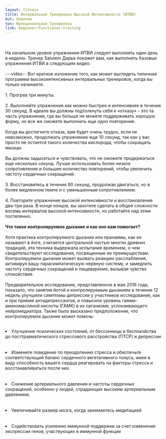```yaml
---
layout: fitness
title: Интервальная Тренировка Высокой Интенсивности (ИТВИ)
but: Новички
ton: Функциональная Тренировка
link: beginner/functional-training
---
```


<div class="section">
<p class="text-xl font-bold leading-relaxed">
<br/><br/>
На начальном уровне упражнения ИТВИ следует выполнять один день в неделю. Тренер Salutem Дарья покажет вам, как выполнять базовые упражнения ИТВИ в следующем видео:
<br/><br/>
---video--
Вот краткое изложение того, как может выглядеть типичная программа высокоинтенсивных интервальных тренировок, когда вы только начинаете.
<br/><br/>
   1. Прогрев три минуты.
    <br/><br/>
   2. Выполняйте упражнения как можно быстрее и интенсивнее в течение 30 секунд. В идеале вы должны подтолкнуть себя к «отказу» - это та часть упражнения, где вы больше не можете поддерживать хорошую форму, но все же сможете выполнить еще одно повторение.
<br/><br/>
    Когда вы достигнете отказа, вам будет очень трудно, если не невозможно, продолжать упражнение еще 10 секунд, так как у вас просто не остается такого количества кислорода, чтобы сокращать мышцы.
<br/><br/>
     Вы должны задыхаться и чувствовать, что не сможете продержаться еще несколько секунд. Лучше использовать более низкое сопротивление и большее количество повторений, чтобы увеличить частоту сердечных сокращений.<br/><br/>
   3. Восстановитесь в течение 90 секунд, продолжая двигаться, но в более медленном темпе и с уменьшенным сопротивлением.<br/><br/>
   4. Повторите упражнение высокой интенсивности и восстановление два-три раза. В конце концов, вы захотите сделать в общей сложности восемь интервалов высокой интенсивности, но работайте над этим постепенно.
<br/><br/>
<strong class="text-4xl">
Что такое контролируемое дыхание и как оно вам помогает?
</strong>
<br/><br/>
Хотя практика контролируемого дыхания или пранаямы, как ее называют в йоге, считается центральной частью многих древних традиций, эта техника выдержала испытание временем, о чем свидетельствуют исследования, посвященные ее преимуществам. Контролируемое дыхание может вызвать реакцию расслабления, активируя вашу парасимпатическую нервную систему, и замедлить частоту сердечных сокращений и пищеварение, вызывая чувство спокойствия.
<br/><br/>
Предварительное исследование, представленное в мае 2016 года, показало, что занятия йогой и контролируемым дыханием в течение 12 недель улучшили симптомы депрессии у участников исследования, как и при приеме антидепрессантов, и повысили уровень гамма-аминомасляной кислоты (ГАМК) в их организме, успокаивающего нейромедиатора. Также было высказано предположение, что контролируемое дыхание может помочь:
<br/><br/>
<li class="text-xl font-bold leading-relaxed">
    Улучшение психических состояний, от бессонницы и беспокойства до посттравматического стрессового расстройства (ПТСР) и депрессии</li><br/><br/>
   <li class="text-xl font-bold leading-relaxed"> Измените поведение по преодолению стресса и обеспечьте соответствующий баланс сердечного вегетативного тонуса, имея в виду способность вашего сердца реагировать на факторы стресса и восстанавливаться после них.</li><br/><br/>
    <li class="text-xl font-bold leading-relaxed">Снижение артериального давления и частоты сердечных сокращений, особенно у людей, страдающих высоким артериальным давлением.</li><br/><br/>
    <li class="text-xl font-bold leading-relaxed">Увеличивайте размер мозга, когда занимаетесь медитацией</li><br/><br/>
<li class="text-xl font-bold leading-relaxed">
    Содействовать усилению иммунной поддержки за счет изменения экспрессии генов, участвующих в иммунной функции</li>
    <br/><br/>